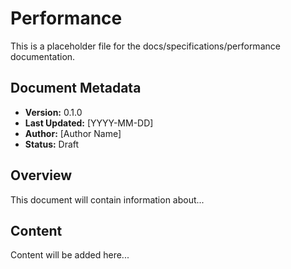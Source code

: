 # Performance

This is a placeholder file for the docs/specifications/performance documentation.

## Document Metadata

- **Version:** 0.1.0
- **Last Updated:** [YYYY-MM-DD]
- **Author:** [Author Name]
- **Status:** Draft

## Overview

This document will contain information about...

## Content

Content will be added here...
